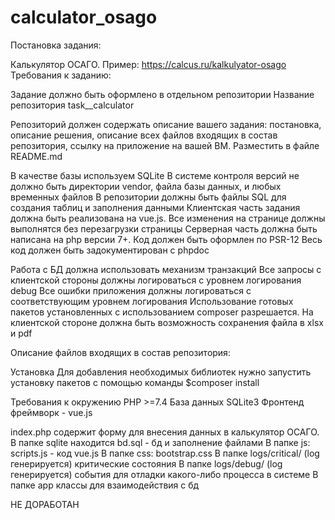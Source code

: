 # calculator_osago

Постановка задания:

Калькулятор ОСАГО. Пример: https://calcus.ru/kalkulyator-osago
Требования к заданию:

Задание должно быть оформлено в отдельном репозитории
Название репозитория task_<login>_calculator

Репозиторий должен содержать описание вашего задания: постановка, описание решения, описание всех файлов входящих в состав репозитория, ссылку на приложение на вашей ВМ. Разместить в файле README.md

В качестве базы используем SQLite
В системе контроля версий не должно быть директории vendor, файла базы данных, и любых временных файлов
В репозитории должны быть файлы SQL для создания таблиц и заполнения данными
Клиентская часть задания должна быть реализована на vue.js. Все изменения на странице должны выполнятся без перезагрузки страницы
Серверная часть должна быть написана на php версии 7+.
Код должен быть оформлен по PSR-12
Весь код должен быть задокументирован с phpdoc

Работа с БД должна использовать механизм транзакций
Все запросы с клиентской стороны должны логироваться с уровнем логирования debug
Все ошибки приложения должны логироваться с соответствующим уровнем логирования
Использование готовых пакетов установленных с использованием composer разрешается.
На клиентской стороне должна быть возможность сохранения файла в xlsx и pdf

Описание файлов входящих в состав репозитория:

Установка Для добавления необходимых библиотек нужно запустить установку пакетов с помощью команды $composer install

Требования к окружению PHP >=7.4
База данных SQLite3
Фронтенд фреймворк - vue.js

index.php содержит форму для внесения данных в калькулятор ОСАГО.
В папке sqlite находится bd.sql - бд и заполнение файлами
В папке js: scripts.js - код vue.js
В папке css: bootstrap.css
В папке logs/critical/ (log генерируется) критические состояния
В папке logs/debug/ (log генерируется) события для отладки какого-либо процесса в системе
В папке app классы для взаимодействия с бд


НЕ ДОРАБОТАН